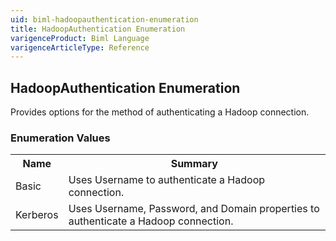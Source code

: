 ```yaml
---
uid: biml-hadoopauthentication-enumeration
title: HadoopAuthentication Enumeration
varigenceProduct: Biml Language
varigenceArticleType: Reference
---
```


## HadoopAuthentication Enumeration<div class="LanguageSummary"><div class ="SummaryItem">Provides options for the method of authenticating a Hadoop connection.</div></div><div class="EnumValueGroup">### Enumeration Values<table id="EnumValue" class="MemberList"><tbody><tr><th class="MemberNameColumnHeader">Name</th><th class="MemberSummaryColumnHeader">Summary</th></tr><tr class="cd0"><td class="MemberName">Basic</td><td class="MemberSummary"><div class ="SummaryItem">Uses Username to authenticate a Hadoop connection.</div></td></tr><tr class="cd1"><td class="MemberName">Kerberos</td><td class="MemberSummary"><div class ="SummaryItem">Uses Username, Password, and Domain properties to authenticate a Hadoop connection.</div></td></tr></tbody></table></div>